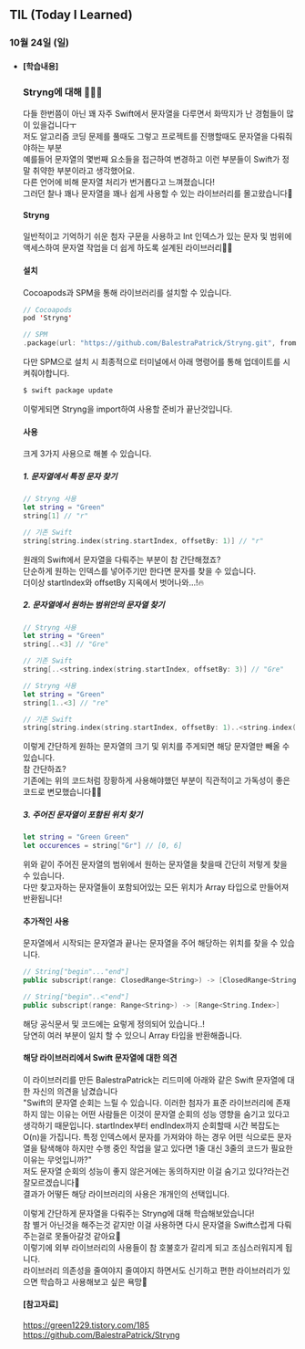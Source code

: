 ## TIL (Today I Learned)

### 10월 24일 (일)

- #### [학습내용]
  
  ### Stryng에 대해 🧑🏻‍💻   
  
  다들 한번쯤이 아닌 꽤 자주 Swift에서 문자열을 다루면서 화딱지가 난 경험들이 많이 있을겁니다ㅜ      
  저도 알고리즘 코딩 문제를 풀때도 그렇고 프로젝트를 진행할때도 문자열을 다뤄줘야하는 부분   
  예를들어 문자열의 몇번째 요소들을 접근하여 변경하고 이런 부분들이 Swift가 정말 취약한 부분이라고 생각했어요.   
  다른 언어에 비해 문자열 처리가 번거롭다고 느껴졌습니다!   
  그러던 찰나 꽤나 문자열을 꽤나 쉽게 사용할 수 있는 라이브러리를 몰고왔습니다🙌   
  
  #### Stryng   
  일반적이고 기억하기 쉬운 첨자 구문을 사용하고 Int 인덱스가 있는 문자 및 범위에 액세스하여 문자열 작업을 더 쉽게 하도록 설계된 라이브러리👍🏻   
  
  #### 설치   
  Cocoapods과 SPM을 통해 라이브러리를 설치할 수 있습니다.   
  ```swift
  // Cocoapods
  pod 'Stryng'
  
  // SPM
  .package(url: "https://github.com/BalestraPatrick/Stryng.git", from: "0.4.1")
  ```
  다만 SPM으로 설치 시 최종적으로 터미널에서 아래 명령어를 통해 업데이트를 시켜줘야합니다.   
  ```bash
  $ swift package update
  ```
  이렇게되면 Stryng을 import하여 사용할 준비가 끝난것입니다.   
  
  #### 사용   
  크게 3가지 사용으로 해볼 수 있습니다.   
  ##### 1. 문자열에서 특정 문자 찾기   
  ```swift
  // Stryng 사용
  let string = "Green"
  string[1] // "r"
  
  // 기존 Swift
  string[string.index(string.startIndex, offsetBy: 1)] // "r"
  ```
  원래의 Swift에서 문자열을 다뤄주는 부분이 참 간단해졌죠?   
  단순하게 원하는 인덱스를 넣어주기만 한다면 문자를 찾을 수 있습니다.   
  더이상 startIndex와 offsetBy 지옥에서 벗어나와...!🔥   

  ##### 2. 문자열에서 원하는 범위안의 문자열 찾기   
  ```swift
  // Stryng 사용
  let string = "Green"
  string[..<3] // "Gre"
  
  // 기존 Swift
  string[..<string.index(string.startIndex, offsetBy: 3)] // "Gre"
  ```
  ```swift
  // Stryng 사용
  let string = "Green"
  string[1..<3] // "re"
  
  // 기존 Swift
  string[string.index(string.startIndex, offsetBy: 1)..<string.index(string.startIndex, offsetBy: 3)] // "re"
  ```
  이렇게 간단하게 원하는 문자열의 크기 및 위치를 주게되면 해당 문자열만 빼올 수 있습니다.   
  참 간단하죠?   
  기존에는 위의 코드처럼 장황하게 사용해야했던 부분이 직관적이고 가독성이 좋은 코드로 변모했습니다👍🏻   

  ##### 3. 주어진 문자열이 포함된 위치 찾기   
  ```swift
  let string = "Green Green"
  let occurences = string["Gr"] // [0, 6]
  ```
  위와 같이 주어진 문자열의 범위에서 원하는 문자열을 찾을때 간단히 저렇게 찾을 수 있습니다.   
  다만 찾고자하는 문자열들이 포함되어있는 모든 위치가 Array 타입으로 만들어져 반환됩니다!   
  
  #### 추가적인 사용   
  문자열에서 시작되는 문자열과 끝나는 문자열을 주어 해당하는 위치를 찾을 수 있습니다.   
  ```swift
  // String["begin"..."end"]
  public subscript(range: ClosedRange<String>) -> [ClosedRange<String.Index>]
  
  // String["begin"..<"end"]
  public subscript(range: Range<String>) -> [Range<String.Index>]
  ```
  해당 공식문서 및 코드에는 요렇게 정의되어 있습니다..!   
  당연히 여러 부분이 일치 할 수 있으니 Array 타입을 반환해줍니다.   

  #### 해당 라이브러리에서 Swift 문자열에 대한 의견   
  이 라이브러리를 만든 BalestraPatrick는 리드미에 아래와 같은 Swift 문자열에 대한 자신의 의견을 남겼습니다   
  "Swift의 문자열 순회는 느릴 수 있습니다. 이러한 첨자가 표준 라이브러리에 존재하지 않는 이유는 어떤 사람들은 이것이 문자열 순회의 성능 영향을 숨기고 있다고 생각하기 때문입니다. startIndex부터 endIndex까지 순회할때 시간 복잡도는 O(n)을 가집니다. 특정 인덱스에서 문자를 가져와야 하는 경우 어떤 식으로든 문자열을 탐색해야 하지만 수행 중인 작업을 알고 있다면 1줄 대신 3줄의 코드가 필요한 이유는 무엇입니까?"   
  저도 문자열 순회의 성능이 좋지 않은거에는 동의하지만 이걸 숨기고 있다?라는건 잘모르겠습니다🥲   
  결과가 어떻든 해당 라이브러리의 사용은 개개인의 선택입니다.   

  이렇게 간단하게 문자열을 다뤄주는 Stryng에 대해 학습해보았습니다!   
  참 별거 아닌것을 해주는것 같지만 이걸 사용하면 다시 문자열을 Swift스럽게 다뤄주는걸로 못돌아갈것 같아요🥲   
  이렇기에 외부 라이브러리의 사용들이 참 호불호가 갈리게 되고 조심스러워지게 됩니다.   
  라이브러리 의존성을 줄여야지 줄여야지 하면서도 신기하고 편한 라이브러리가 있으면 학습하고 사용해보고 싶은 욕망🐍   

  #### [참고자료]   
  https://green1229.tistory.com/185   
  https://github.com/BalestraPatrick/Stryng   
